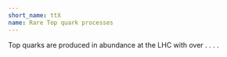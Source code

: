 ```yaml
---
short_name: ttX
name: Rare Top quark processes
---
```

Top quarks are produced in abundance at the LHC with over . . . . 